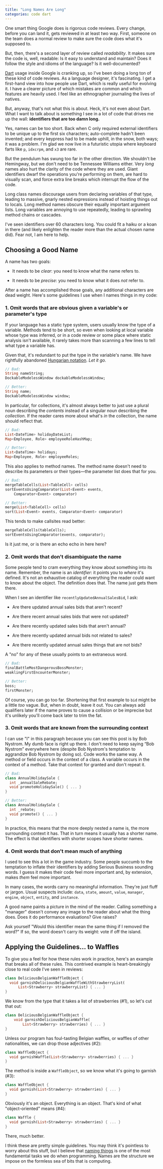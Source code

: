 ```yaml
---
title: "Long Names Are Long"
categories: code dart
---
```


One smart thing Google does is rigorous code reviews. Every change, before you
can land it, gets reviewed in at least two way. First, someone on the team does
a normal review to make sure the code does what it's supposed to.

But, then, there's a second layer of review called *readability*. It makes sure
the code is, well, readable: Is it easy to understand and maintain? Does it
follow the style and idioms of the language? Is it well-documented?

[Dart][] usage inside Google is cranking up, so I've been doing a long ton of
these kind of code reviews. As a language designer, it's fascinating. I get a
first-hand view into how people use Dart, which is really useful for evolving
it. I have a clearer picture of which mistakes are common and which features are
heavily used. I feel like an ethnographer journaling the lives of natives.

[dart]: https://www.dartlang.org/

But, anyway, that's not what this is about. Heck, it's not even about Dart. What
I want to talk about is something I see in a lot of code that drives me up the
wall: **identifiers that are too damn long.**

Yes, names can be too short. Back when C only required external identifiers to
be unique up to the first six characters; auto-complete hadn't been invented;
and every keypress had to be made uphill, in the snow, both ways; it was a
problem. I'm glad we now live in a futuristic utopia where keyboard farts like
`p`, `idxcrpm`, and `x3` are rare.

But the pendulum has swung too far in the other direction. We shouldn't be
Hemingway, but we don't need to be Tennessee Williams either. Very *long* names
also hurt the clarity of the code where they are used. Giant identifiers dwarf
the operations you're performing on them, are hard to visually scan, and force
extra line breaks which interrupt the flow of the code.

Long class names discourage users from declaring variables of that type, leading
to massive, gnarly nested expressions instead of hoisting things out to locals.
Long method names obscure their equally important argument lists. Long variables
are annoying to use repeatedly, leading to sprawling method chains or cascades.

I've seen identifiers over 60 characters long. You could fit a haiku or a koan
in there (and likely enlighten the reader more than the actual chosen name did).
Fear not, I am here to help.

## Choosing a Good Name

A name has two goals:

* It needs to be *clear*: you need to know what the name refers to.

* It needs to be *precise*: you need to know what it does *not* refer to.

After a name has accomplished those goals, any additional characters are dead
weight. Here's some guidelines I use when I names things in my code:

### 1. Omit words that are obvious given a variable's or parameter's type

If your language has a static type system, users usually know the type of a
variable. Methods tend to be short, so even when looking at local variable whose
type was inferred, or in a code review or some place where static analysis isn't
available, it rarely takes more than scanning a few lines to tell what type a
variable has.

Given that, it's redundant to put the type in the variable's name. We have
rightfully abandoned [Hungarian notation][]. *Let it go.*

[hungarian notation]: https://en.wikipedia.org/wiki/Hungarian_notation

```dart
// Bad:
String nameString;
DockableModelessWindow dockableModelessWindow;

// Better:
String name;
DockableModelessWindow window;
```

In particular, for collections, it's almost always better to just use a plural
noun describing the *contents* instead of a singular noun describing the
*collection*. If the reader cares more about what's *in* the collection, the
name should reflect that.

```dart
// Bad:
List<DateTime> holidayDateList;
Map<Employee, Role> employeeRoleHashMap;

// Better:
List<DateTime> holidays;
Map<Employee, Role> employeeRoles;
```

This also applies to method names. The method name doesn't need to describe its
parameters or their types&mdash;the parameter list does that for you.

```dart
// Bad:
mergeTableCells(List<TableCell> cells)
sortEventsUsingComparator(List<Event> events,
    Comparator<Event> comparator)

// Better:
merge(List<TableCell> cells)
sort(List<Event> events, Comparator<Event> comparator)
```

This tends to make callsites read better:

```dart
mergeTableCells(tableCells);
sortEventsUsingComparator(events, comparator);
```

Is it just me, or is there an echo echo in here here?

### 2. Omit words that don't disambiguate the name

Some people tend to cram everything they know about something into its name.
Remember, the name is an *identifier*: it points you to *where* it's defined.
It's not an exhaustive catalog of everything the reader could want to know about
the object. The definition does that. The name just gets them there.

When I see an identifier like `recentlyUpdatedAnnualSalesBid`, I ask:

* Are there updated annual sales bids that aren't recent?

* Are there recent annual sales bids that were not updated?

* Are there recently updated sales bids that aren't annual?

* Are there recently updated annual bids not related to sales?

* Are there recently updated annual sales things that are not bids?

A "no" for any of these usually points to an extraneous word.

```dart
// Bad:
finalBattleMostDangerousBossMonster;
weaklingFirstEncounterMonster;

// Better:
boss;
firstMonster;
```

Of course, you can go too far. Shortening that first example to `bid` might be a
little *too* vague. But, when in doubt, leave it out. You can always add
qualifiers later if the name proves to cause a collision or be imprecise but
it's unlikely you'll come back later to trim the fat.

### 3. Omit words that are known from the surrounding context

I can use "I" in this paragraph because you can see this post is by Bob Nystrom.
My dumb face is right up there. I don't need to keep saying “Bob Nystrom”
everywhere here (despite Bob Nystrom's temptation to aggrandize Bob Nystrom by
doing so). Code works the same way. A method or field occurs in the context of a
class. A variable occurs in the context of a method. Take that context for
granted and don't repeat it.

```dart
// Bad:
class AnnualHolidaySale {
  int _annualSaleRebate;
  void promoteHolidaySale() { ... }
}

// Better:
class AnnualHolidaySale {
  int _rebate;
  void promote() { ... }
}
```

In practice, this means that the more deeply nested a name is, the more surrounding context it has. That in turn means it usually has a shorter name. The effect is that identifiers with shorter scopes have shorter names.

### 4. Omit words that don't mean much of anything

I used to see this a lot in the game industry. Some people succumb to the temptation to inflate their identifiers by adding Serious Business sounding words. I guess it makes their code feel more important and, by extension, makes *them* feel more important.

In many cases, the words carry no meaningful information. They're just fluff or jargon. Usual suspects include: `data`, `state`, `amount`, `value`, `manager`, `engine`, `object`, `entity`, and `instance`.

A good name paints a picture in the mind of the reader. Calling something a "manager" doesn't convey any image to the reader about what the thing does. Does it do performance evaluations? Give raises?

Ask yourself "Would this identifier mean the same thing if I removed the word?" If so, the word doesn't carry its weight: vote if off the island.

## Applying the Guidelines... to Waffles

To give you a feel for how these rules work in practice, here's an example that breaks all of these rules. This contrived example is heart-breakingly close to real code I've seen in reviews:

```dart
class DeliciousBelgianWaffleObject {
  void garnishDeliciousBelgianWaffleWithStrawberryList(
      List<Strawberry> strawberryList) { ... }
}
```

We know from the type that it takes a list of strawberries (#1), so let's cut that out:

```dart
class DeliciousBelgianWaffleObject {
    void garnishDeliciousBelgianWaffle(
        List<Strawberry> strawberries) { ... }
}
```

Unless our program has foul-tasting Belgian waffles, or waffles of other nationalities, we can drop those adjectives (#2):

```dart
class WaffleObject {
  void garnishWaffle(List<Strawberry> strawberries) { ... }
}
```

The method is inside a ```WaffleObject```, so we know what it's going to garnish (#3):

```dart
class WaffleObject {
  void garnish(List<Strawberry> strawberries) { ... }
}
```

Obviously it's an object. Everything is an object. That's kind of what "object-oriented" means (#4):

```dart
class Waffle {
  void garnish(List<Strawberry> strawberries) { ... }
}
```

There, much better.

I think these are pretty simple guidelines. You may think it's pointless to worry about this stuff, but I believe that [naming things][] is one of the most fundamental tasks we do when programming. Names are the structure we impose on the formless sea of bits that is computing.

[naming things]: /2009/06/05/naming-things-in-code/
